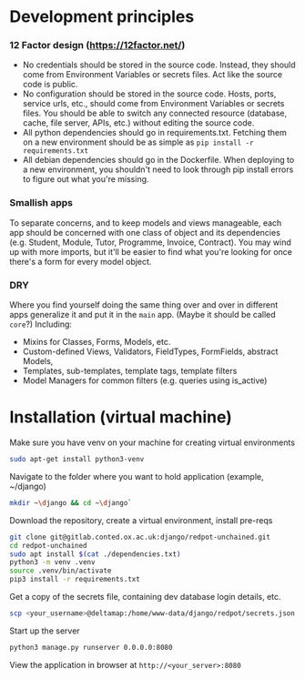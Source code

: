 # Development principles

### 12 Factor design (https://12factor.net/)
* No credentials should be stored in the source code.  Instead, they should come from Environment Variables or secrets files.  Act like the source code is public.
* No configuration should be stored in the source code.  Hosts, ports, service urls, etc., should come from Environment Variables or secrets files.  You should be able to switch any connected resource (database, cache, file server, APIs, etc.) without editing the source code.
* All python dependencies should go in requirements.txt.  Fetching them on a new environment should be as simple as `pip install -r requirements.txt`
* All debian dependencies should go in the Dockerfile.  When deploying to a new environment, you shouldn't need to look through pip install errors to figure out what you're missing.

### Smallish apps
To separate concerns, and to keep models and views manageable, each app should be concerned with one class of object and its dependencies (e.g. Student, Module, Tutor, Programme, Invoice, Contract).  You may wind up with more imports, but it'll be easier to find what you're looking for once there's a form for every model object.

### DRY
Where you find yourself doing the same thing over and over in different apps generalize it and put it in the `main` app. (Maybe it should be called `core`?)
Including:
* Mixins for Classes, Forms, Models, etc.
* Custom-defined Views, Validators, FieldTypes, FormFields, abstract Models, 
* Templates, sub-templates, template tags, template filters
* Model Managers for common filters (e.g. queries using is_active)

# Installation (virtual machine)

Make sure you have venv on your machine for creating virtual environments
```bash
sudo apt-get install python3-venv
```

Navigate to the folder where you want to hold application (example, ~/django)
```bash 
mkdir ~\django && cd ~\django`
```

Download the repository, create a virtual environment, install pre-reqs
```bash 
git clone git@gitlab.conted.ox.ac.uk:django/redpot-unchained.git
cd redpot-unchained
sudo apt install $(cat ./dependencies.txt)
python3 -m venv .venv
source .venv/bin/activate
pip3 install -r requirements.txt
```

Get a copy of the secrets file, containing dev database login details, etc.
```bash 
scp <your_username>@deltamap:/home/www-data/django/redpot/secrets.json .
```

Start up the server
```bash
python3 manage.py runserver 0.0.0.0:8080
```

View the application in browser at `http://<your_server>:8080`
